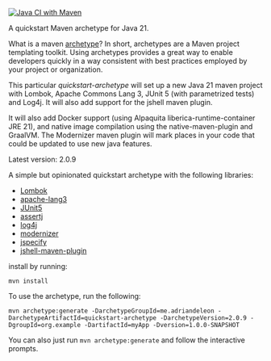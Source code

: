 [![Java CI with Maven](https://github.com/adriandeleon/quickstart-archetype/actions/workflows/maven.yml/badge.svg)](https://github.com/adriandeleon/quickstart-archetype/actions/workflows/maven.yml)

A quickstart Maven archetype for Java 21.

What is a maven [archetype](https://maven.apache.org/guides/introduction/introduction-to-archetypes.html)?
In short, archetypes are a Maven project templating toolkit.
Using archetypes provides a great way
to enable developers quickly in a way consistent with best practices employed by your project or organization.

This particular _quickstart-archetype_ will set up a new Java 21 maven project with Lombok, Apache Commons Lang 3, JUnit 5 (with parametrized tests) and Log4j. It will also add support for the jshell maven plugin.

It will also add Docker support (using Alpaquita liberica-runtime-container JRE 21), and native image compilation using the native-maven-plugin and GraalVM. The Modernizer maven plugin will mark places in your code that could be updated to use new java features.

Latest version: 2.0.9

A simple but opinionated quickstart archetype with the following libraries:
* [Lombok](https://projectlombok.org/)
* [apache-lang3](https://commons.apache.org/proper/commons-lang/)
* [JUnit5]( https://junit.org/junit5/)
* [assertj](https://assertj.github.io/doc/)
* [log4j](https://logging.apache.org/log4j/2.x/)
* [modernizer](https://github.com/gaul/modernizer-maven-plugin)
* [jspecify](https://jspecify.dev/)
* [jshell-maven-plugin](https://github.com/johnpoth/jshell-maven-plugin)

install by running:
```shell
mvn install
```

To use the archetype, run the following:

```shell
mvn archetype:generate -DarchetypeGroupId=me.adriandeleon -DarchetypeArtifactId=quickstart-archetype -DarchetypeVersion=2.0.9 -DgroupId=org.example -DartifactId=myApp -Dversion=1.0.0-SNAPSHOT
```

You can also just run `mvn archetype:generate` and follow the interactive prompts.